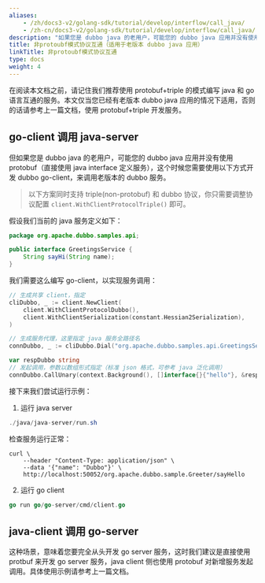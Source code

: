 ```yaml
---
aliases:
    - /zh/docs3-v2/golang-sdk/tutorial/develop/interflow/call_java/
    - /zh-cn/docs3-v2/golang-sdk/tutorial/develop/interflow/call_java/
description: "如果您是 dubbo java 的老用户，可能您的 dubbo java 应用并没有使用 protobuf（直接使用 java interface 定义服务），这个时候您需要使用以下方式开发 dubbo go-client，来调用老版本的 dubbo 服务。"
title: 非protoubf模式协议互通（适用于老版本 dubbo java 应用）
linkTitle: 非protoubf模式协议互通
type: docs
weight: 4
---
```


在阅读本文档之前，请记住我们推荐使用 protobuf+triple 的模式编写 java 和 go 语言互通的服务。本文仅当您已经有老版本 dubbo java 应用的情况下适用，否则的话请参考上一篇文档，使用 protobuf+triple 开发服务。

## go-client 调用 java-server
但如果您是 dubbo java 的老用户，可能您的 dubbo java 应用并没有使用 protobuf（直接使用 java interface 定义服务），这个时候您需要使用以下方式开发 dubbo go-client，来调用老版本的 dubbo 服务。

> 以下方案同时支持 triple(non-protobuf) 和 dubbo 协议，你只需要调整协议配置 `client.WithClientProtocolTriple()` 即可。

假设我们当前的 java 服务定义如下：

```java
package org.apache.dubbo.samples.api;

public interface GreetingsService {
    String sayHi(String name);
}
```

我们需要这么编写 go-client，以实现服务调用：

```go
// 生成共享 client，指定
cliDubbo, _ := client.NewClient(
	client.WithClientProtocolDubbo(),
	client.WithClientSerialization(constant.Hessian2Serialization),
)

// 生成服务代理，这里指定 java 服务全路径名
connDubbo, _ := cliDubbo.Dial("org.apache.dubbo.samples.api.GreetingsService", client.WithURL("tri://localhost:50052"))

var respDubbo string
// 发起调用，参数以数组形式指定（标准 json 格式，可参考 java 泛化调用）
connDubbo.CallUnary(context.Background(), []interface{}{"hello"}, &respDubbo, "SayHello")
```

接下来我们尝试运行示例：

1. 运行 java server

```java
./java/java-server/run.sh
```

检查服务运行正常：

```shell
curl \
    --header "Content-Type: application/json" \
    --data '{"name": "Dubbo"}' \
    http://localhost:50052/org.apache.dubbo.sample.Greeter/sayHello
```

2. 运行 go client

```go
go run go/go-server/cmd/client.go
```

## java-client 调用 go-server

这种场景，意味着您要完全从头开发 go server 服务，这时我们建议是直接使用 protbuf 来开发 go server 服务，java client 侧也使用 protobuf 对新增服务发起调用。具体使用示例请参考上一篇文档。
